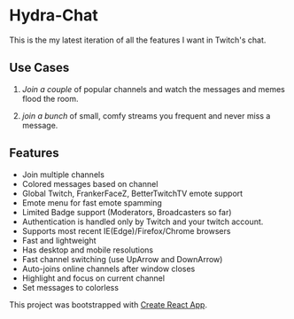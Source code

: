 # Hydra-Chat

This is the my latest iteration of all the features I want in Twitch's chat. 

## Use Cases

1. *Join a couple* of popular channels and watch the messages and memes flood the room.

2. *join a bunch* of small, comfy streams you frequent and never miss a message.

## Features

* Join multiple channels
* Colored messages based on channel
* Global Twitch, FrankerFaceZ, BetterTwitchTV emote support
* Emote menu for fast emote spamming
* Limited Badge support (Moderators, Broadcasters so far)
* Authentication is handled only by Twitch and your twitch account.
* Supports most recent IE(Edge)/Firefox/Chrome browsers
* Fast and lightweight
* Has desktop and mobile resolutions
* Fast channel switching (use UpArrow and DownArrow)
* Auto-joins online channels after window closes
* Highlight and focus on current channel
* Set messages to colorless

This project was bootstrapped with [Create React App](https://github.com/facebookincubator/create-react-app).
